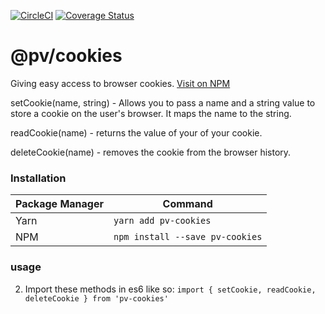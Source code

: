[![CircleCI](https://circleci.com/gh/PagueVeloz/pv-cookies.svg?style=svg)](https://circleci.com/gh/PagueVeloz/pv-cookies) [![Coverage Status](https://coveralls.io/repos/github/PagueVeloz/pv-notify/badge.svg?branch=master)](https://coveralls.io/github/PagueVeloz/pv-notify?branch=master)

# @pv/cookies

Giving easy access to browser cookies.
[Visit on NPM](https://www.npmjs.com/package/pv-cookies)

setCookie(name, string) - Allows you to pass a name and a string value to store a cookie on the user's browser. It maps the name to the string.

readCookie(name) - returns the value of your of your cookie.

deleteCookie(name) - removes the cookie from the browser history.


### Installation
|Package Manager|Command|
|-|-|
|Yarn| `yarn add pv-cookies` |
|NPM| `npm install --save pv-cookies` |


### usage

2) Import these methods in es6 like so:
`import { setCookie, readCookie, deleteCookie } from 'pv-cookies'`

